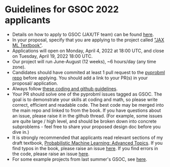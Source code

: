 
# Guidelines for GSOC 2022 applicants


- Details on how to apply to GSOC (JAX/TF team) can be found 
[here](https://docs.google.com/document/d/1fLDLwIhnwDUz3uUV8RyUZiOlmTN9Uzy5ZuvI8iDDFf8/edit#).
- In your proposal, specify that you are applying to the project called ["JAX ML Textbook"](https://docs.google.com/document/d/1fLDLwIhnwDUz3uUV8RyUZiOlmTN9Uzy5ZuvI8iDDFf8/edit#heading=h.jb7eenqf2crq).
- Applications will open on Monday, April 4, 2022 at 18:00 UTC, and close on Tuesday, April 19, 2022 18:00 UTC. 
- Our project will run June-August (12 weeks), ~6 hours/day (any time zone).
- Candidates  should have commited at least 1 pull request to the [pyprobml repo](https://github.com/probml/pyprobml) before applying.
 You should add a link to your PR(s) in your   proposal/ application.
- Always follow [these coding and github guidelines](https://github.com/probml/pyprobml/blob/master/CONTRIBUTING.md).
- Your PR should solve one of the pyprobml issues tagged as GSOC. 
 The goal is to demonstrate your skills at coding and math, so please write correct, efficient and readable code. 
The best code may be merged into the main repo and linked to from the book.
If you have questions about an issue, please raise it in the github thread. (For example, some issues are quite large / high level,
and should be broken down into concrete subproblems  - feel free to share your proposed design doc before you dive in.)
- It is strongly recommended that applicants read relevant sections of my draft textbook,
 [Probabilistic Machine Learning: Advanced Topics](https://probml.github.io/pml-book/book2.html).
 If you find typos in the book, please raise an issue [here](https://github.com/probml/pml2-book).
If you find errors in the code, please raise an issue [here](https://github.com/probml/pyprobml).
- For some example projects from last summer's GSOC, see [here](https://probml.github.io/pml-book/gsoc2021.html).
